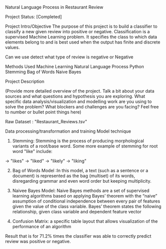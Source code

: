 Natural Language Process in Restaurant Review

Project Status: [Completed]

Project Intro/Objective
The purpose of this project is to build a classifier to classify a new given review into positive or negative. Classification is a supervised Machine Learning problem. It specifies the class to which data elements belong to and is best used when the output has finite and discrete values.

Can we use detect what type of review is negative or Negative

Methods Used
Machine Learning
Natural Language Process
Python
Stemming
Bag of Words
Naive Bayes


Project Description

(Provide more detailed overview of the project. Talk a bit about your data sources and what questions and hypothesis you are exploring. What specific data analysis/visualization and modelling work are you using to solve the problem? What blockers and challenges are you facing? Feel free to number or bullet point things here)



Raw Dataset : "Restaurant_Reviews.tsv"


Data processing/transformation and training Model technique
1. Stemming:
Stemming is the process of producing morphological variants of a root/base word.
Some more example of stemming for root word "like" include:

-> "likes"
-> "liked"
-> "likely"
-> "liking"

2. Bag of Words Model :In this model, a text (such as a sentence or a document) is represented as the bag (multiset) of its words, disregarding grammar and even word order but keeping multiplicity.


2. Naivee Bayes Model:
Naive Bayes methods are a set of supervised learning algorithms based on applying Bayes’ theorem with the “naive” assumption of conditional independence between every pair of features given the value of the class variable. Bayes’ theorem states the following relationship, given class variable  and dependent feature vector

3. Confusion Matrix:
a specific table layout that allows visualization of the performance of an algorithm



Result
that is for 71.2% times the classifier was able to correctly predict review was positive or negative.




